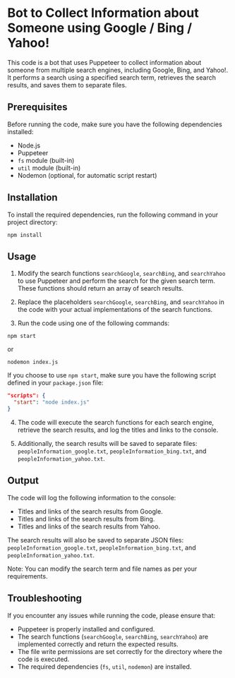# Bot to Collect Information about Someone using Google / Bing / Yahoo!

This code is a bot that uses Puppeteer to collect information about someone from multiple search engines, including Google, Bing, and Yahoo!. It performs a search using a specified search term, retrieves the search results, and saves them to separate files.

## Prerequisites

Before running the code, make sure you have the following dependencies installed:

- Node.js
- Puppeteer
- `fs` module (built-in)
- `util` module (built-in)
- Nodemon (optional, for automatic script restart)

## Installation

To install the required dependencies, run the following command in your project directory:

```
npm install
```

## Usage

1. Modify the search functions `searchGoogle`, `searchBing`, and `searchYahoo` to use Puppeteer and perform the search for the given search term. These functions should return an array of search results.

2. Replace the placeholders `searchGoogle`, `searchBing`, and `searchYahoo` in the code with your actual implementations of the search functions.

3. Run the code using one of the following commands:

```
npm start
```
or
```
nodemon index.js
```

If you choose to use `npm start`, make sure you have the following script defined in your `package.json` file:

```json
"scripts": {
  "start": "node index.js"
}
```

4. The code will execute the search functions for each search engine, retrieve the search results, and log the titles and links to the console.

5. Additionally, the search results will be saved to separate files: `peopleInformation_google.txt`, `peopleInformation_bing.txt`, and `peopleInformation_yahoo.txt`.

## Output

The code will log the following information to the console:

- Titles and links of the search results from Google.
- Titles and links of the search results from Bing.
- Titles and links of the search results from Yahoo.

The search results will also be saved to separate JSON files: `peopleInformation_google.txt`, `peopleInformation_bing.txt`, and `peopleInformation_yahoo.txt`.

Note: You can modify the search term and file names as per your requirements.

## Troubleshooting

If you encounter any issues while running the code, please ensure that:

- Puppeteer is properly installed and configured.
- The search functions (`searchGoogle`, `searchBing`, `searchYahoo`) are implemented correctly and return the expected results.
- The file write permissions are set correctly for the directory where the code is executed.
- The required dependencies (`fs`, `util`, `nodemon`) are installed.



